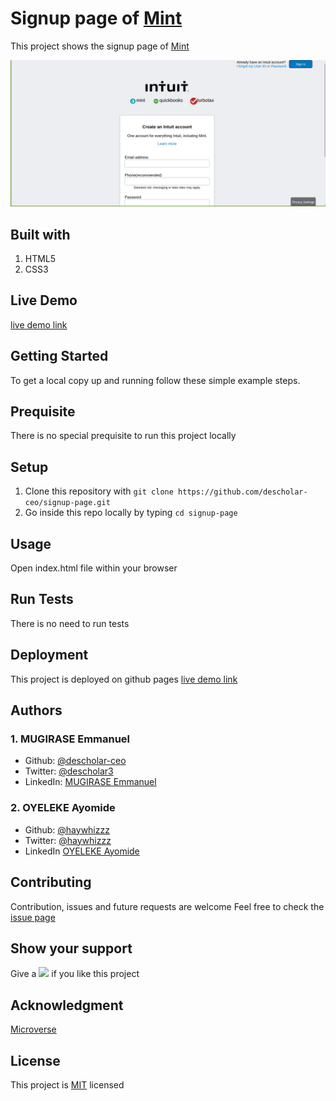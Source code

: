 # Signup page of [Mint](https://accounts.intuit.com/signup.html?offering_id=Intuit.ifs.mint&namespace_id=50000026&redirect_url=https%3A%2F%2Fmint.intuit.com%2Foverview.event%3Futm_medium%3Ddirect%26cta%3Dhero_sign_up_free_ProspectWeb%26ivid%3Dc0ea480e-0303-4345-a06d-abf16835f39b%26adobe_mc%3DMCMID%253D32610213104031422670594384985186777554%257CMCORGID%253D969430F0543F253D0A4C98C6%252540AdobeOrg%257CTS%253D1591259045%26ivid%3Dc0ea480e-0303-4345-a06d-abf16835f39b)
This project shows the signup page of [Mint](https://accounts.intuit.com/signup.html?offering_id=Intuit.ifs.mint&namespace_id=50000026&redirect_url=https%3A%2F%2Fmint.intuit.com%2Foverview.event%3Futm_medium%3Ddirect%26cta%3Dhero_sign_up_free_ProspectWeb%26ivid%3Dc0ea480e-0303-4345-a06d-abf16835f39b%26adobe_mc%3DMCMID%253D32610213104031422670594384985186777554%257CMCORGID%253D969430F0543F253D0A4C98C6%252540AdobeOrg%257CTS%253D1591259045%26ivid%3Dc0ea480e-0303-4345-a06d-abf16835f39b)

![](/img/signup-page-screenshot.png)

## Built with 
1. HTML5 
1. CSS3
## Live Demo
[live demo link](https://peaceful-mcnulty-9e3703.netlify.app) 
## Getting Started
To get a local copy up and running follow these simple example steps.
## Prequisite 
There is no special prequisite to run this project locally
## Setup
1. Clone this repository with `git clone https://github.com/descholar-ceo/signup-page.git` 
1. Go inside this repo locally by typing `cd signup-page`
## Usage
Open index.html file within your browser
## Run Tests
There is no need to run tests
## Deployment
This project is deployed on github pages [live demo link](https://descholar-ceo.github.io/signup-page/) 
## Authors
### 1. MUGIRASE Emmanuel
* Github: [@descholar-ceo](https://github.com/descholar-ceo)
* Twitter: [@descholar3](https://twitter.com/descholar3)
* LinkedIn: [MUGIRASE Emmanuel](linkedin.com/in/mugirase-emmanuel-a90b49143)
### 2. OYELEKE Ayomide
* Github: [@haywhizzz](https://github.com/haywhizzz)
* Twitter: [@haywhizzz](https://twitter.com/haywhizzz)
* LinkedIn [OYELEKE Ayomide](https://www.linkedin.com/in/oyeleke-ayomide-b962421a6/)
## Contributing 
Contribution, issues and future requests are welcome
Feel free to check the [issue page](https://github.com/microverseinc/readme-template)
## Show your support 
Give a ![](https://github.githubassets.com/images/icons/emoji/unicode/2b50.png) if you like this project
## Acknowledgment
[Microverse](https://microvese.org)
## License
This project is [MIT](https://github.com/microverseinc/readme-template/blob/master/lic.url)
licensed
